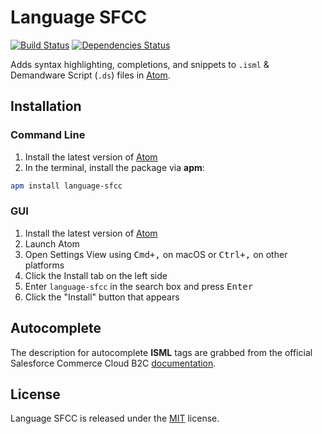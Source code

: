 # Language SFCC

[![Build Status](https://travis-ci.org/matteobertoldo/language-sfcc.svg?branch=master)](https://travis-ci.org/matteobertoldo/language-sfcc) [![Dependencies Status](https://david-dm.org/matteobertoldo/language-sfcc/dev-status.svg)](https://david-dm.org/matteobertoldo/language-sfcc?type=dev)

Adds syntax highlighting, completions, and snippets to `.isml` &amp; Demandware Script (`.ds`) files in [Atom](https://atom.io).

## Installation

### Command Line

1.  Install the latest version of [Atom](https://atom.io)
2.  In the terminal, install the package via **apm**:

```sh
apm install language-sfcc
```

### GUI

1.  Install the latest version of [Atom](https://atom.io)
2.  Launch Atom
3.  Open Settings View using <kbd>Cmd+,</kbd> on macOS or <kbd>Ctrl+,</kbd> on other platforms
4.  Click the Install tab on the left side
5.  Enter `language-sfcc` in the search box and press <kbd>Enter</kbd>
6.  Click the "Install" button that appears

## Autocomplete

The description for autocomplete **ISML** tags are grabbed from the official Salesforce Commerce Cloud B2C [documentation](https://documentation.b2c.commercecloud.salesforce.com/DOC2/topic/com.demandware.dochelp/ISML/ISML.html).

## License

Language SFCC is released under the [MIT](https://github.com/matteobertoldo/language-sfcc/blob/master/LICENSE) license.
